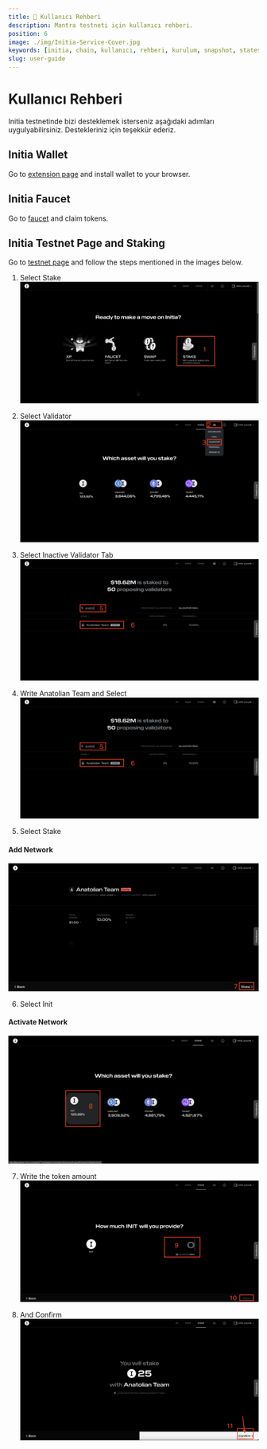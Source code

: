 ```yaml
---
title: 👤 Kullanıcı Rehberi
description: Mantra testneti için kullanıcı rehberi.
position: 6
image: ./img/Initia-Service-Cover.jpg
keywords: [initia, chain, kullanıcı, rehberi, kurulum, snapshot, statesync, güncelleme]
slug: user-guide
---
```


# Kullanıcı Rehberi

Initia testnetinde bizi desteklemek isterseniz aşağıdaki adımları uygulyabilirsiniz. Destekleriniz için teşekkür ederiz.

## Initia Wallet

Go to [extension page](https://chromewebstore.google.com/detail/initia-wallet/ffbceckpkpbcmgiaehlloocglmijnpmp) and install wallet to your browser.

## Initia Faucet

Go to [faucet](https://faucet.testnet.initia.xyz/) and claim tokens.

## Initia Testnet Page and Staking

Go to [testnet page](https://app.testnet.initia.xyz/) and follow the steps mentioned in the images below.

1. Select Stake
![User Guide 1](./../../../../../../../docs/Testnet/Cosmos-Ecosystem/initia/img/user-guide-1.png)

2. Select Validator
![User Guide 2](./../../../../../../../docs/Testnet/Cosmos-Ecosystem/initia/img/user-guide-2.png)

3. Select Inactive Validator Tab
![User Guide 3](./../../../../../../../docs/Testnet/Cosmos-Ecosystem/initia/img/user-guide-4.png)

4. Write Anatolian Team and Select
![User Guide 4](./../../../../../../../docs/Testnet/Cosmos-Ecosystem/initia/img/user-guide-4.png)

5. Select Stake
#### Add Network
![User Guide 5](./../../../../../../../docs/Testnet/Cosmos-Ecosystem/initia/img/user-guide-5.png)

6. Select Init
#### Activate Network
![User Guide 6](./../../../../../../../docs/Testnet/Cosmos-Ecosystem/initia/img/user-guide-6.png)

7. Write the token amount
![User Guide 7](./../../../../../../../docs/Testnet/Cosmos-Ecosystem/initia/img/user-guide-7.png)

8. And Confirm
![User Guide 8](./../../../../../../../docs/Testnet/Cosmos-Ecosystem/initia/img/user-guide-8.png)

